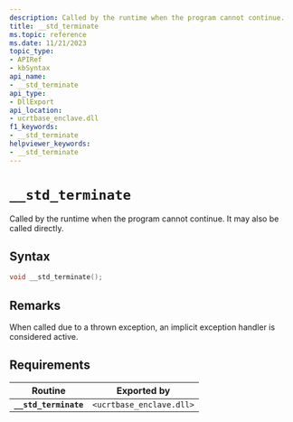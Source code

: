```yaml
---
description: Called by the runtime when the program cannot continue.
title: __std_terminate
ms.topic: reference
ms.date: 11/21/2023
topic_type:
- APIRef
- kbSyntax
api_name:
- __std_terminate
api_type:
- DllExport
api_location:
- ucrtbase_enclave.dll
f1_keywords:
- __std_terminate
helpviewer_keywords:
- __std_terminate
---
```


# `__std_terminate`

Called by the runtime when the program cannot continue. It may also be called directly.

## Syntax

```cpp
void __std_terminate();
```

## Remarks

When called due to a thrown exception, an implicit exception handler is considered active.

## Requirements

| Routine | Exported by |
|---|---|
| **`__std_terminate`** | `<ucrtbase_enclave.dll>` |
